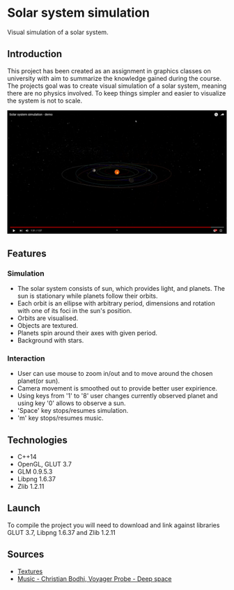 # Solar system simulation
Visual simulation of a solar system.

## Introduction
This project has been created as an assignment in graphics classes on university with aim to summarize the knowledge gained during the course.
The projects goal was to create visual simulation of a solar system, meaning there are no physics involved. To keep things simpler and easier 
to visualize the system is not to scale.

[![Systemview test](./Screenshots/thumbnail.png)](https://www.youtube.com/watch?v=zzS7K_zvvvY)

## Features
### Simulation
* The solar system consists of sun, which provides light, and planets. The sun is stationary while planets follow their orbits.
* Each orbit is an ellipse with arbitrary period, dimensions and rotation with one of its foci in the sun's position.
* Orbits are visualised.
* Objects are textured.
* Planets spin around their axes with given period.
* Background with stars.

### Interaction
* User can use mouse to zoom in/out and to move around the chosen planet(or sun).
* Camera movement is smoothed out to provide better user expirience.
* Using keys from '1' to '8' user changes currently observed planet and using key '0' allows to observe a sun. 
* 'Space' key stops/resumes simulation.
* 'm' key stops/resumes music.

## Technologies
* C++14
* OpenGL, GLUT 3.7
* GLM 0.9.5.3
* Libpng 1.6.37
* Zlib 1.2.11

## Launch
To compile the project you will need to download and link against libraries GLUT 3.7, Libpng 1.6.37 and Zlib 1.2.11

## Sources
* [Textures](https://www.solarsystemscope.com/textures/)
* [Music  -  Christian Bodhi, Voyager Probe - Deep space](https://pixabay.com/music/ambient-voyager-probe-deep-space-559/)
